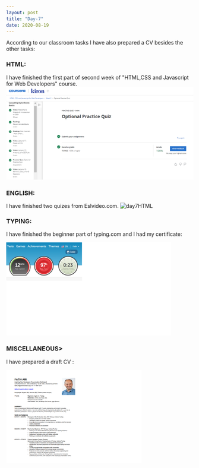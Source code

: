 ```yaml
---
layout: post
title: "Day-7"
date: 2020-08-19
---
```

According to our classroom tasks I have also prepared a CV besides the other tasks:

<h3> HTML: </h3>
I have finished the first part of second week of "HTML,CSS and Javascript for Web Developers" course.

<img src="/Images/CourseraHtml3.png" alt="day7HTML" height="250">

<h3> ENGLISH: </h3>
I have finished two quizes from Eslvideo.com.

<img src="/Images/EslVideo8.png" alt="day7HTML" height="250">

<h3> TYPING: </h3>

I have finished the beginner part of typing.com and I had my certificate:

<img src="/Images/Typing5.png" alt="day7Typing" height="250">

<h3> MISCELLANEOUS> </h3>

I have prepared a draft CV :

<img src="/Images/CV1.png" alt="day7CV" height="250">


